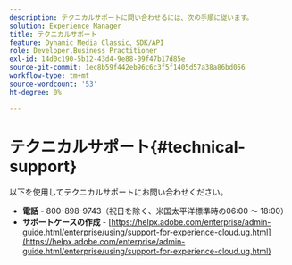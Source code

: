 ```yaml
---
description: テクニカルサポートに問い合わせるには、次の手順に従います。
solution: Experience Manager
title: テクニカルサポート
feature: Dynamic Media Classic、SDK/API
role: Developer,Business Practitioner
exl-id: 14d0c190-5b12-43d4-9e88-09f47b17d85e
source-git-commit: 1ec8b59f442eb96c6c3f5f1405d57a38a86bd056
workflow-type: tm+mt
source-wordcount: '53'
ht-degree: 0%

---
```


# テクニカルサポート{#technical-support}

以下を使用してテクニカルサポートにお問い合わせください。

* **電話** - 800-898-9743（祝日を除く、米国太平洋標準時の06:00 ～ 18:00）
* **サポートケースの作成**  -  [https://helpx.adobe.com/enterprise/admin-guide.html/enterprise/using/support-for-experience-cloud.ug.html](https://helpx.adobe.com/enterprise/admin-guide.html/enterprise/using/support-for-experience-cloud.ug.html)

